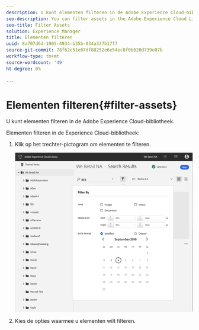 ```yaml
---
description: U kunt elementen filteren in de Adobe Experience Cloud-bibliotheek.
seo-description: You can filter assets in the Adobe Experience Cloud Library.
seo-title: Filter Assets
solution: Experience Manager
title: Elementen filteren
uuid: 8a707d6d-1905-4934-b35b-034a337b17f7
source-git-commit: 78f62e51e07df88252e6e54ec8f0b620d739e07b
workflow-type: tm+mt
source-wordcount: '49'
ht-degree: 0%

---
```



# Elementen filteren{#filter-assets}

U kunt elementen filteren in de Adobe Experience Cloud-bibliotheek.

Elementen filteren in de Experience Cloud-bibliotheek:

1. Klik op het trechter-pictogram om elementen te filteren.

   ![](assets/library_filter_assets.png)

1. Kies de opties waarmee u elementen wilt filteren.

